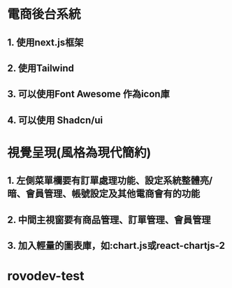 # 電商後台系統
## 1. 使用next.js框架
## 2. 使用Tailwind
## 3. 可以使用Font Awesome 作為icon庫
## 4. 可以使用 Shadcn/ui

# 視覺呈現(風格為現代簡約)
## 1. 左側菜單欄要有訂單處理功能、設定系統整體亮/暗、會員管理、帳號設定及其他電商會有的功能
## 2. 中間主視窗要有商品管理、訂單管理、會員管理
## 3. 加入輕量的圖表庫，如:chart.js或react-chartjs-2

# rovodev-test
